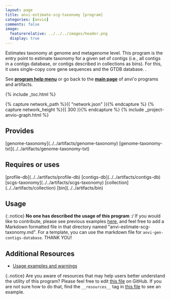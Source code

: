 ```yaml
---
layout: page
title: anvi-estimate-scg-taxonomy [program]
categories: [anvio]
comments: false
image:
  featurerelative: ../../../images/header.png
  display: true
---
```


Estimates taxonomy at genome and metagenome level. This program is the entry point to estimate taxonomy for a given set of contigs (i.e., all contigs in a contigs database, or contigs described in collections as bins). For this, it uses single-copy core gene sequences and the GTDB database. .

See **[program help menu](../../../vignette#anvi-estimate-scg-taxonomy)** or go back to the **[main page](../../)** of anvi'o programs and artifacts.


{% include _toc.html %}
<div id="svg" class="subnetwork"></div>
{% capture network_path %}{{ "network.json" }}{% endcapture %}
{% capture network_height %}{{ 300 }}{% endcapture %}
{% include _project-anvio-graph.html %}


## Provides

<p style="text-align: left" markdown="1"><span class="artifact-p">[genome-taxonomy](../../artifacts/genome-taxonomy)</span> <span class="artifact-p">[genome-taxonomy-txt](../../artifacts/genome-taxonomy-txt)</span></p>

## Requires or uses

<p style="text-align: left" markdown="1"><span class="artifact-r">[profile-db](../../artifacts/profile-db)</span> <span class="artifact-r">[contigs-db](../../artifacts/contigs-db)</span> <span class="artifact-r">[scgs-taxonomy](../../artifacts/scgs-taxonomy)</span> <span class="artifact-r">[collection](../../artifacts/collection)</span> <span class="artifact-r">[bin](../../artifacts/bin)</span></p>

## Usage


{:.notice}
**No one has described the usage of this program** :/ If you would like to contribute, please see previous examples [here](https://github.com/merenlab/anvio/tree/master/anvio/docs/programs), and feel free to add a Markdown formatted file in that directory named "anvi-estimate-scg-taxonomy.md". For a template, you can use the markdown file for `anvi-gen-contigs-database`. THANK YOU!


## Additional Resources


* [Usage examples and warnings](http://merenlab.org/scg-taxonomy)


{:.notice}
Are you aware of resources that may help users better understand the utility of this program? Please feel free to edit [this file](https://github.com/merenlab/anvio/tree/master/bin/anvi-estimate-scg-taxonomy) on GitHub. If you are not sure how to do that, find the `__resources__` tag in [this file](https://github.com/merenlab/anvio/blob/master/bin/anvi-interactive) to see an example.

